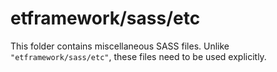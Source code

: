 # etframework/sass/etc

This folder contains miscellaneous SASS files. Unlike `"etframework/sass/etc"`, these files
need to be used explicitly.
